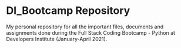 
# DI_Bootcamp Repository

My personal repository for all the important files, documents and assignments done during the Full Stack Coding Bootcamp - Python at Developers Institute (January-April 2021).
